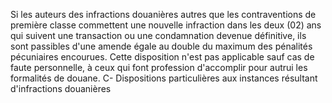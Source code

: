 Si les auteurs des infractions douanières autres que
les contraventions de première classe commettent une nouvelle infraction
dans les deux (02) ans qui suivent une transaction ou une condamnation
devenue définitive, ils sont passibles d'une amende égale au double du
maximum des pénalités pécuniaires encourues.
Cette disposition n'est pas applicable sauf cas de faute personnelle, à
ceux qui font profession d'accomplir pour autrui les formalités de
douane.
C- Dispositions particulières aux instances résultant d'infractions
douanières